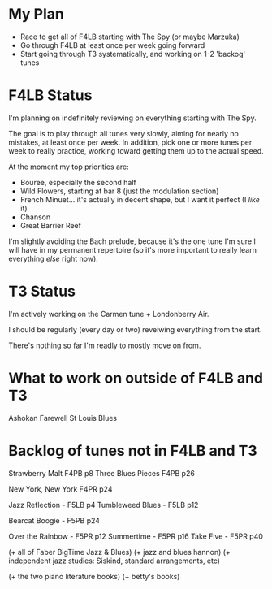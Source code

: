 # My Plan

- Race to get all of F4LB starting with The Spy (or maybe Marzuka)
- Go through F4LB at least once per week going forward
- Start going through T3 systematically, and working on 1-2 'backog' tunes


# F4LB Status

I'm planning on indefinitely reviewing on everything starting with The Spy.

The goal is to play through all tunes very slowly, aiming for nearly no
mistakes, at least once per week. In addition, pick one or more tunes per week
to really practice, working toward getting them up to the actual speed.

At the moment my top priorities are:
- Bouree, especially the second half
- Wild Flowers, starting at bar 8 (just the modulation section)
- French Minuet... it's actually in decent shape, but I want it perfect (I *like* it)
- Chanson
- Great Barrier Reef

I'm slightly avoiding the Bach prelude, because it's the one tune I'm sure I
will have in my permanent repertoire (so it's more important to really learn
everything *else* right now).

# T3 Status

I'm actively working on the Carmen tune + Londonberry Air.

I should be regularly (every day or two) reveiwing everything from the start.

There's nothing so far I'm readly to mostly move on from.

# What to work on outside of F4LB and T3

Ashokan Farewell
St Louis Blues

# Backlog of tunes not in F4LB and T3

Strawberry Malt F4PB p8
Three Blues Pieces F4PB p26

New York, New York F4PR p24

Jazz Reflection - F5LB p4
Tumbleweed Blues - F5LB p12

Bearcat Boogie - F5PB p24

Over the Rainbow - F5PR p12
Summertime - F5PR p16
Take Five - F5PR p40


(+ all of Faber BigTime Jazz & Blues)
(+ jazz and blues hannon)
(+ independent jazz studies: Siskind, standard arrangements, etc)

(+ the two piano literature books)
(+ betty's books)
